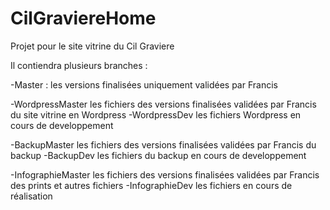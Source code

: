 # CilGraviereHome
Projet pour le site vitrine du Cil Graviere

Il contiendra plusieurs branches :

-Master : les versions finalisées uniquement validées par Francis

-WordpressMaster les fichiers des versions finalisées validées par Francis du site vitrine en Wordpress 
-WordpressDev les fichiers Wordpress en cours de developpement

-BackupMaster les fichiers des versions finalisées validées par Francis du backup 
-BackupDev les fichiers du backup en cours de developpement

-InfographieMaster les fichiers des versions finalisées validées par Francis des prints et autres fichiers 
-InfographieDev les fichiers en cours de réalisation
